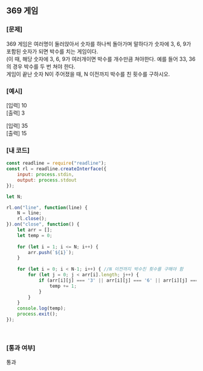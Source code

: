 ## 369 게임

### [문제]
369 게임은 여러명이 둘러앉아서 숫자를 하나씩 돌아가며 말하다가 숫자에 3, 6, 9가 포함된 숫자가 되면 박수를 치는 게임이다.  
(이 때, 해당 숫자에 3, 6, 9가 여러개이면 박수를 개수만큼 쳐야한다. 예를 들어 33, 36의 경우 박수를 두 번 쳐야 한다.  
게임이 끝난 숫자 N이 주어졌을 때, N 이전까지 박수를 친 횟수를 구하시오.
<br/>

### [예시]
[입력] 10  
[출력] 3  

[입력] 35  
[출력] 15
<br/>

### [내 코드]
```javascript
const readline = require("readline");
const rl = readline.createInterface({
	input: process.stdin,
	output: process.stdout
});

let N;

rl.on("line", function(line) {
	N = line;
	rl.close();
}).on("close", function() {
	let arr = [];
	let temp = 0;
	
	for (let i = 1; i <= N; i++) {
		arr.push(`${i}`);
	}
	
	for (let i = 0; i < N-1; i++) { //N 이전까지 박수친 횟수를 구해야 함
		for (let j = 0; j < arr[i].length; j++) {
			if (arr[i][j] === '3' || arr[i][j] === '6' || arr[i][j] === '9') {
				temp += 1;
			}
		}
	}
	console.log(temp);
	process.exit();
});
```
<br/>

### [통과 여부]
통과

